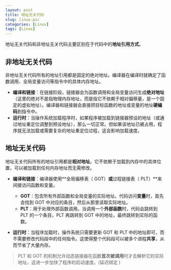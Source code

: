 ```yaml
---
layout: post
title: 地址无关代码
slug: linux-pic
categories: [Linux]
tags: [Linux]
---
```


地址无关代码和非地址无关代码主要区别在于代码中的**地址引用方式**。

## 非地址无关代码

非地址无关代码所有的地址引用都是固定的绝对地址。编译器在编译时就确定了函数调用、全局变量访问等指令中的具体内存地址。

+   **编译和链接**：在链接阶段，链接器会为函数调用和全局变量访问生成**绝对地址**（这里的绝对不是指物理内存地址，而是指它不依赖于相对偏移量，是一个固定的虚拟地址）。编译器和链接器会直接把目标函数的地址或变量的地址**硬编码**到指令中。
+   **运行时**：当操作系统加载程序时，如果程序被加载到链接器预设的地址（或通过地址重定位调整到预设地址），那么一切正常。但如果该地址已被占用，程序就无法加载或需要复杂的地址重定位过程，这会影响加载速度。

## 地址无关代码

地址无关代码所有的地址引用都是**相对地址**。它不依赖于加载到内存中的具体位置，可以被加载到任何内存地址而无需修改。

+   **编译和链接**：编译器使用**全局偏移表（ GOT）**或**过程链接表（ PLT）**来间接访问函数和变量。

    +   **GOT**：包含所有外部函数和全局变量的实际地址。代码访问**变量**时，首先会找到 GOT 中对应的条目，然后从那里读取实际地址。
    +   **PLT**：用于处理外部函数调用。当调用一个**外部函数**时，代码会跳转到 PLT 的一个条目，PLT 再跳转到 GOT 中的地址，最终跳转到实际的函数。

+   **运行时**：当程序加载时，操作系统只需要更新 GOT 和 PLT 中的地址即可，而不需要修改代码段中的任何指令。这使得整个代码段可以被多个进程**共享**，从而节省了大量内存。

    

>   PLT 和 GOT 的机制允许动态链接器在函数**首次被调用**时才去解析它的实际地址，这进一步加快了程序的启动速度。(延迟绑定 )

